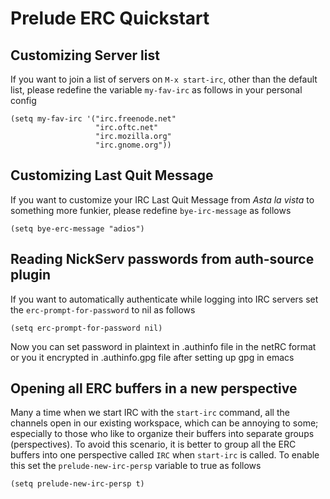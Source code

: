 # Prelude ERC Quickstart

## Customizing Server list

If you want to join a list of servers on `M-x start-irc`, other than
the default list, please redefine the variable `my-fav-irc` as follows
in your personal config

``` emacs-lisp 
(setq my-fav-irc '("irc.freenode.net" 
                   "irc.oftc.net"
                   "irc.mozilla.org" 
                   "irc.gnome.org")) 
```

## Customizing Last Quit Message

If you want to customize your IRC Last Quit Message from *Asta la
vista* to something more funkier, please redefine `bye-irc-message` as
follows

``` emacs-lisp 
(setq bye-erc-message "adios") 
```

## Reading NickServ passwords from auth-source plugin

If you want to automatically authenticate while logging into IRC
servers set the `erc-prompt-for-password` to nil as follows

``` emacs-lisp 
(setq erc-prompt-for-password nil) 
```

Now you can set password in plaintext in .authinfo file in the netRC
format or you it encrypted in .authinfo.gpg file after setting up gpg
in emacs

## Opening all ERC buffers in a new perspective
Many a time when we start IRC with the `start-irc` command, all the
channels open in our existing workspace, which can be annoying to
some; especially to those who like to organize their buffers into
separate groups (perspectives). To avoid this scenario, it is better
to group all the ERC buffers into one perspective called `IRC` when
`start-irc` is called. To enable this set the `prelude-new-irc-persp`
variable to true as follows

``` emacs-lisp 
(setq prelude-new-irc-persp t) 
```
